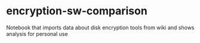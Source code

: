 # encryption-sw-comparison
Notebook that imports data about disk encryption tools from wiki and shows analysis for personal use
